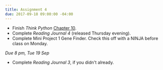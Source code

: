 ```yaml
---
title: Assignment 4
due: 2017-09-18 09:00:00 -04:00
---
```


* Finish *Think Python* [Chapter 10](http://www.greenteapress.com/thinkpython2/html/thinkpython2011.html).
* Complete *Reading Journal 4* (released Thursday evening).
* Complete Mini Project 1 Gene Finder. Check this off with a NINJA before class on Monday.

*Due 8 pm, Tue 19 Sep*

* Complete *Reading Journal 3*, if you didn't already.
